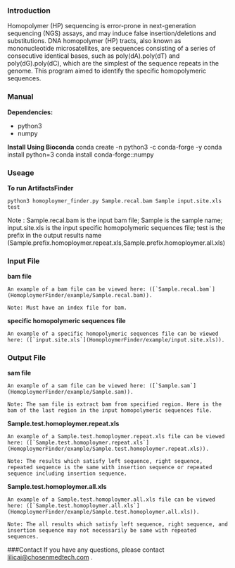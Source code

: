 ### Introduction

Homopolymer (HP) sequencing is error-prone in next-generation sequencing (NGS) assays, and may induce false insertion/deletions and substitutions. DNA homopolymer (HP) tracts, also known as mononucleotide microsatellites, are sequences consisting of a series of consecutive identical bases, such as poly(dA).poly(dT) and poly(dG).poly(dC), which are the simplest of the sequence repeats in the genome. This program aimed to identify the specific homopolymeric sequences.


### Manual

**Dependencies:**
* python3
* numpy

**Install Using Bioconda**
	conda create -n python3 -c conda-forge -y
	conda install python=3
	conda install conda-forge::numpy

### Useage

**To run ArtifactsFinder**

	python3 homoploymer_finder.py Sample.recal.bam Sample input.site.xls test

Note : 
Sample.recal.bam is the input bam file; 
Sample is the sample name; 
input.site.xls is the input specific homopolymeric sequences file; 
test is the prefix in the output results name (Sample.prefix.homoploymer.repeat.xls,Sample.prefix.homoploymer.all.xls)


### Input File
**bam file**
```
An example of a bam file can be viewed here: ([`Sample.recal.bam`](HomoploymerFinder/example/Sample.recal.bam)).

Note: Must have an index file for bam.
```

**specific homopolymeric sequences file**
```
An example of a specific homopolymeric sequences file can be viewed here: ([`input.site.xls`](HomoploymerFinder/example/input.site.xls)).
```
### Output File
**sam file**
```
An example of a sam file can be viewed here: ([`Sample.sam`](HomoploymerFinder/example/Sample.sam)).

Note: The sam file is extract bam from specified region. Here is the bam of the last region in the input homopolymeric sequences file.
```
**Sample.test.homoploymer.repeat.xls**
```
An example of a Sample.test.homoploymer.repeat.xls file can be viewed here: ([`Sample.test.homoploymer.repeat.xls`](HomoploymerFinder/example/Sample.test.homoploymer.repeat.xls)).

Note: The results which satisfy left sequence, right sequence, repeated sequence is the same with insertion sequence or repeated sequence including insertion sequence.
```
**Sample.test.homoploymer.all.xls**
```
An example of a Sample.test.homoploymer.all.xls file can be viewed here: ([`Sample.test.homoploymer.all.xls`](HomoploymerFinder/example/Sample.test.homoploymer.all.xls)).

Note: The all results which satisfy left sequence, right sequence, and insertion sequence may not necessarily be same with repeated sequences.
```
###Contact
If you have any questions, please contact lilicai@chosenmedtech.com .
